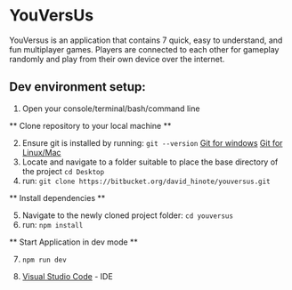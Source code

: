 # YouVersUs #

YouVersus is an application that contains 7 quick, easy to understand, and fun multiplayer games.  Players are connected to each other for gameplay randomly and play from their own device over the internet.

## Dev environment setup: ##

 1. Open your console/terminal/bash/command line
 
** Clone repository to your local machine **

 2. Ensure git is installed by running:  `git --version`    [Git for windows](https://gitforwindows.org/)  [Git for Linux/Mac](https://git-scm.com/book/en/v2/Getting-Started-Installing-Git)
 3. Locate and navigate to a folder suitable to place the base directory of the project   `cd Desktop`
 4. run: `git clone https://bitbucket.org/david_hinote/youversus.git`
 
 ** Install dependencies **
 
 5. Navigate to the newly cloned project folder: `cd youversus`
 6. run: `npm install`
 
 ** Start Application in dev mode **
 
 7. `npm run dev`
 
 8. [Visual Studio Code](https://code.visualstudio.com/) - IDE
 






